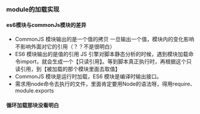 ### module的加载实现
#### es6模块与commonJs模块的差异

- CommonJS 模块输出的是一个值的拷贝
      一旦输出一个值，模块内的变化影响不影响外面对它的引用（？？不是很明白）
- ES6 模块输出的是值的引用
       JS 引擎对脚本静态分析的时候，遇到模块加载命令import，就会生成一个【只读引用】。等到脚本真正执行时，再根据这个只读引用，到【被加载的那个模块里面去取值】
- CommonJS 模块是运行时加载，ES6 模块是编译时输出接口。
- 需求用node命令去执行的文件，里面肯定要用Node的语法呀，得用require、module.exports

#### 循环加载那块没看明白